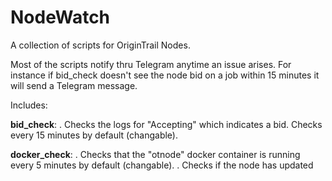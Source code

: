 # NodeWatch
A collection of scripts for OriginTrail Nodes.

Most of the scripts notify thru Telegram anytime an issue arises. For instance if bid_check doesn't see the node bid on a job within 15 minutes it will send a Telegram message.

Includes:

__bid_check__:
. Checks the logs for "Accepting" which indicates a bid. Checks every 15 minutes by default (changable).

__docker_check__:
. Checks that the "otnode" docker container is running every 5 minutes by default (changable).
. Checks if the node has updated
